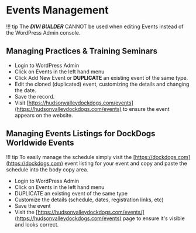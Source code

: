 # Events Management

!!! tip
    The **_DIVI BUILDER_** CANNOT be used when editing Events instead of the WordPress Admin console. 


## Managing Practices & Training Seminars

* Login to WordPress Admin
* Click on Events in the left hand menu
* Click Add New Event or **DUPLICATE** an existing event of the same type.
* Edit the cloned (duplicated) event, customizing the details and changing the date.
* Save the record.
* Visit [https://hudsonvalleydockdogs.com/events](https://hudsonvalleydockdogs.com/events) to ensure the event appears on the website.



## Managing Events Listings for DockDogs Worldwide Events

!!! tip
    To easily manage the schedule simply visit the [https://dockdogs.com](https://dockdogs.com) event listing for your event and copy and paste the schedule into the body copy area. 

* Login to WordPress Admin
* Click on Events in the left hand menu
* DUPLICATE an existing event of the same type
* Customize the details (schedule, dates, registration links, etc)
* Save the event
* Visit the [https://hudsonvalleydockdogs.com/events/](https://hudsonvalleydockdogs.com/events) page to ensure it's visible and looks correct.

